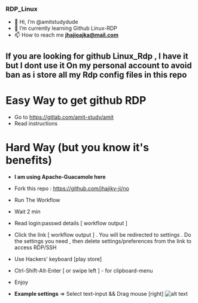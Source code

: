 ### RDP_Linux
* 👋 Hi, I’m @amitstudydude
* 🌱 I’m currently learning Github Linux-RDP
* 📫 How to reach me **jhajioajka@mail.com**
## **If you are looking for github Linux_Rdp , I have it but I dont use it On my personal account to avoid ban as i store all my Rdp config files in this repo**

# **Easy Way** to get github RDP 
* Go to https://gitlab.com/amit-study/amit
* Read instructions

# **Hard Way** (but you know it's benefits)
* **I am using Apache-Guacamole here**
* Fork this repo : https://github.com/jhajikv-ji/no
* Run The Workflow
* Wait 2 min
* Read login:passwd details [ workflow output ]
* Click the link [ workflow output ] . You will be redirected to settings . Do the settings you need , then delete settings/preferences from the link to access RDP/SSH
* Use Hackers' keyboard [play store]
* Ctrl-Shift-Alt-Enter [ or swipe left ] - for clipboard-menu
* Enjoy

* **Example settings** => Select text-input && Drag mouse [right]
![alt text](https://github.com/jhajikv-ji/no/blob/main/image.jpg?raw=true)


